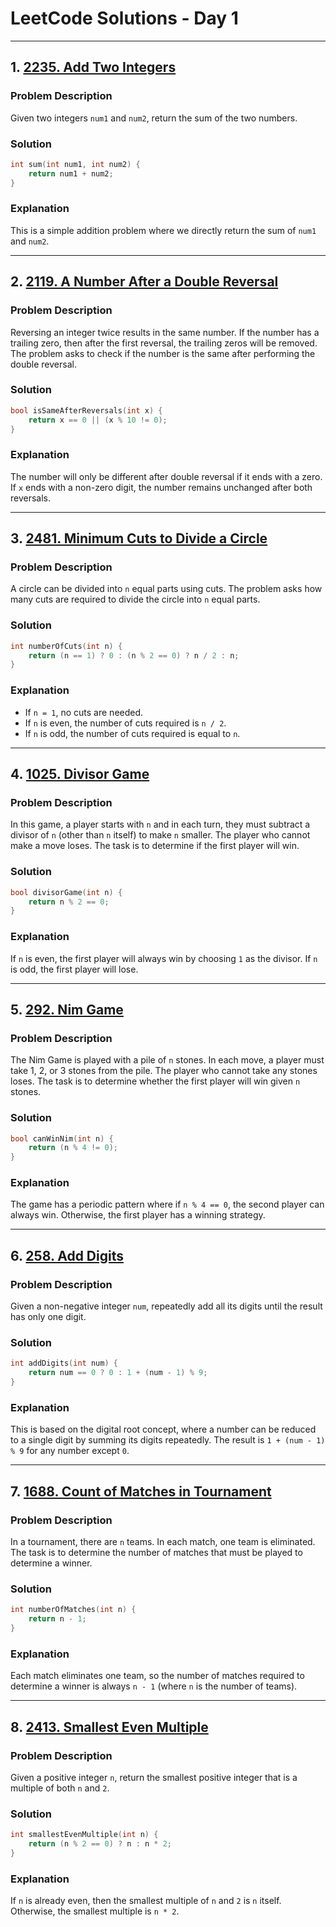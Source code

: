 # LeetCode Solutions - Day 1

---

## 1. **[2235. Add Two Integers](https://leetcode.com/problems/add-two-integers/)**

### Problem Description

Given two integers `num1` and `num2`, return the sum of the two numbers.

### Solution

```cpp
int sum(int num1, int num2) {
    return num1 + num2;
}
```

### Explanation

This is a simple addition problem where we directly return the sum of `num1` and `num2`.

---

## 2. **[2119. A Number After a Double Reversal](https://leetcode.com/problems/a-number-after-a-double-reversal/)**

### Problem Description

Reversing an integer twice results in the same number. If the number has a trailing zero, then after the first reversal, the trailing zeros will be removed. The problem asks to check if the number is the same after performing the double reversal.

### Solution

```cpp
bool isSameAfterReversals(int x) {
    return x == 0 || (x % 10 != 0);
}
```

### Explanation

The number will only be different after double reversal if it ends with a zero. If `x` ends with a non-zero digit, the number remains unchanged after both reversals.

---

## 3. **[2481. Minimum Cuts to Divide a Circle](https://leetcode.com/problems/minimum-cuts-to-divide-a-circle/)**

### Problem Description

A circle can be divided into `n` equal parts using cuts. The problem asks how many cuts are required to divide the circle into `n` equal parts.

### Solution

```cpp
int numberOfCuts(int n) {
    return (n == 1) ? 0 : (n % 2 == 0) ? n / 2 : n;
}
```

### Explanation

- If `n = 1`, no cuts are needed.
- If `n` is even, the number of cuts required is `n / 2`.
- If `n` is odd, the number of cuts required is equal to `n`.

---

## 4. **[1025. Divisor Game](https://leetcode.com/problems/divisor-game/)**

### Problem Description

In this game, a player starts with `n` and in each turn, they must subtract a divisor of `n` (other than `n` itself) to make `n` smaller. The player who cannot make a move loses. The task is to determine if the first player will win.

### Solution

```cpp
bool divisorGame(int n) {
    return n % 2 == 0;
}
```

### Explanation

If `n` is even, the first player will always win by choosing `1` as the divisor. If `n` is odd, the first player will lose.

---

## 5. **[292. Nim Game](https://leetcode.com/problems/nim-game/)**

### Problem Description

The Nim Game is played with a pile of `n` stones. In each move, a player must take 1, 2, or 3 stones from the pile. The player who cannot take any stones loses. The task is to determine whether the first player will win given `n` stones.

### Solution

```cpp
bool canWinNim(int n) {
    return (n % 4 != 0);
}
```

### Explanation

The game has a periodic pattern where if `n % 4 == 0`, the second player can always win. Otherwise, the first player has a winning strategy.

---

## 6. **[258. Add Digits](https://leetcode.com/problems/add-digits/)**

### Problem Description

Given a non-negative integer `num`, repeatedly add all its digits until the result has only one digit.

### Solution

```cpp
int addDigits(int num) {
    return num == 0 ? 0 : 1 + (num - 1) % 9;
}
```

### Explanation

This is based on the digital root concept, where a number can be reduced to a single digit by summing its digits repeatedly. The result is `1 + (num - 1) % 9` for any number except `0`.

---

## 7. **[1688. Count of Matches in Tournament](https://leetcode.com/problems/count-of-matches-in-tournament/)**

### Problem Description

In a tournament, there are `n` teams. In each match, one team is eliminated. The task is to determine the number of matches that must be played to determine a winner.

### Solution

```cpp
int numberOfMatches(int n) {
    return n - 1;
}
```

### Explanation

Each match eliminates one team, so the number of matches required to determine a winner is always `n - 1` (where `n` is the number of teams).

---

## 8. **[2413. Smallest Even Multiple](https://leetcode.com/problems/smallest-even-multiple/)**

### Problem Description

Given a positive integer `n`, return the smallest positive integer that is a multiple of both `n` and `2`.

### Solution

```cpp
int smallestEvenMultiple(int n) {
    return (n % 2 == 0) ? n : n * 2;
}
```

### Explanation

If `n` is already even, then the smallest multiple of `n` and `2` is `n` itself. Otherwise, the smallest multiple is `n * 2`.
